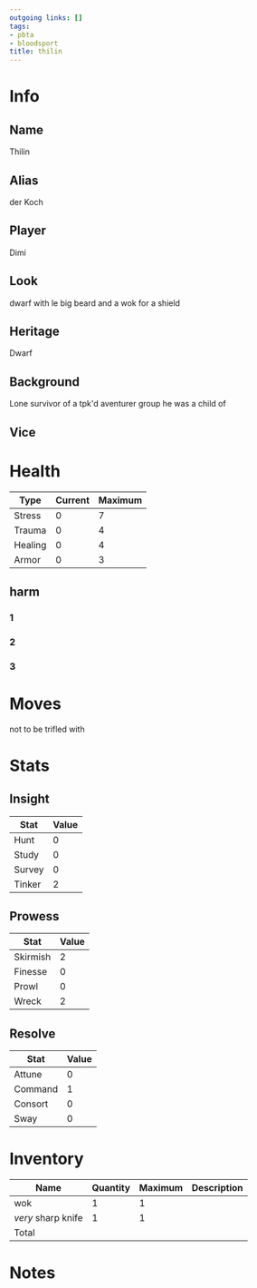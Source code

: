 ```yaml
---
outgoing links: []
tags:
- pbta
- bloodsport
title: thilin
---
```

# Info

## Name
Thilin

## Alias
der Koch

## Player
Dimi

## Look
dwarf with le big beard and a wok for a shield

## Heritage
Dwarf

## Background
Lone survivor of a tpk'd aventurer group he was a child of

## Vice

# Health

| Type    | Current | Maximum |
|---------|---------|---------|
| Stress  | 0       | 7       |
| Trauma  | 0       | 4       |
| Healing | 0       | 4       |
| Armor   | 0       | 3       |

## harm

### 1

### 2

### 3

# Moves

not to be trifled with

# Stats

## Insight

| Stat   | Value |
|--------|-------|
| Hunt   | 0     |
| Study  | 0     |
| Survey | 0     |
| Tinker | 2     |

## Prowess

| Stat     | Value |
|----------|-------|
| Skirmish | 2     |
| Finesse  | 0     |
| Prowl    | 0     |
| Wreck    | 2     |

## Resolve

| Stat    | Value |
|---------|-------|
| Attune  | 0     |
| Command | 1     |
| Consort | 0     |
| Sway    | 0     |

# Inventory

| Name  | Quantity | Maximum | Description |
|-------|----------|---------|-------------|
| wok | 1        | 1       |             |
| *very* sharp knife | 1        | 1       |             |
| Total |          |         |             |

# Notes
